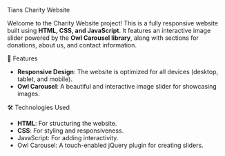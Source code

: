 Tians Charity Website

Welcome to the Charity Website project! This is a fully responsive website built using **HTML, CSS, and JavaScript**. It features an interactive image slider powered by the **Owl Carousel library**, along with sections for donations, about us, and contact information.

🌟 Features
- **Responsive Design**: The website is optimized for all devices (desktop, tablet, and mobile).
- **Owl Carousel**: A beautiful and interactive image slider for showcasing images.

🛠️ Technologies Used
- **HTML**: For structuring the website.
- **CSS**: For styling and responsiveness.
- JavaScript: For adding interactivity.
- Owl Carousel: A touch-enabled jQuery plugin for creating sliders.
